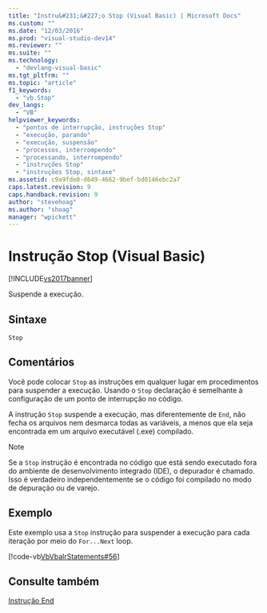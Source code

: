 ```yaml
---
title: "Instru&#231;&#227;o Stop (Visual Basic) | Microsoft Docs"
ms.custom: ""
ms.date: "12/03/2016"
ms.prod: "visual-studio-dev14"
ms.reviewer: ""
ms.suite: ""
ms.technology: 
  - "devlang-visual-basic"
ms.tgt_pltfrm: ""
ms.topic: "article"
f1_keywords: 
  - "vb.Stop"
dev_langs: 
  - "VB"
helpviewer_keywords: 
  - "pontos de interrupção, instruções Stop"
  - "execução, parando"
  - "execução, suspensão"
  - "processos, interrompendo"
  - "processando, interrompendo"
  - "instruções Stop"
  - "instruções Stop, sintaxe"
ms.assetid: c9a9fde0-d649-4662-9bef-bd0146ebc2a7
caps.latest.revision: 9
caps.handback.revision: 9
author: "stevehoag"
ms.author: "shoag"
manager: "wpickett"
---
```

# Instru&#231;&#227;o Stop (Visual Basic)
[!INCLUDE[vs2017banner](../../../csharp/includes/vs2017banner.md)]

Suspende a execução.  
  
## Sintaxe  
  
```  
Stop  
```  
  
## Comentários  
 Você pode colocar `Stop` as instruções em qualquer lugar em procedimentos para suspender a execução.  Usando o `Stop` declaração é semelhante à configuração de um ponto de interrupção no código.  
  
 A instrução `Stop` suspende a execução, mas diferentemente de `End`, não fecha os arquivos nem desmarca todas as variáveis, a menos que ela seja encontrada em um arquivo executável \(.exe\) compilado.  
  
> [!NOTE]
>  Se a `Stop` instrução é encontrada no código que está sendo executado fora do ambiente de desenvolvimento integrado \(IDE\), o depurador é chamado.  Isso é verdadeiro independentemente se o código foi compilado no modo de depuração ou de varejo.  
  
## Exemplo  
 Este exemplo usa a `Stop` instrução para suspender a execução para cada iteração por meio do `For...Next` loop.  
  
 [!code-vb[VbVbalrStatements#56](../../../visual-basic/language-reference/statements/codesnippet/VisualBasic/stop-statement_1.vb)]  
  
## Consulte também  
 [Instrução End](../../../visual-basic/language-reference/statements/end-statement.md)